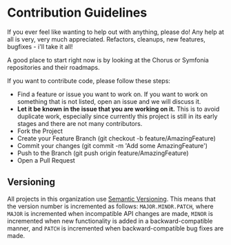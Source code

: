 # Contribution Guidelines

If you ever feel like wanting to help out with anything, please do! Any help at all is very, very much appreciated.
Refactors, cleanups, new features, bugfixes - i'll take it all!

A good place to start right now is by looking at the Chorus or Symfonia repositories and their roadmaps. 

If you want to contribute code, please follow these steps:
- Find a feature or issue you want to work on. If you want to work on something that is not listed, open an issue and we will discuss it.
- **Let it be known in the issue that you are working on it.** This is to avoid duplicate work, especially since currently this project is still in its early stages and there are not many contributors.
- Fork the Project
- Create your Feature Branch (git checkout -b feature/AmazingFeature)
- Commit your changes (git commit -m 'Add some AmazingFeature')
- Push to the Branch (git push origin feature/AmazingFeature)
- Open a Pull Request

## Versioning

All projects in this organization use [Semantic Versioning](https://semver.org/). This means that the version number is incremented as follows: `MAJOR.MINOR.PATCH`, where `MAJOR` is incremented when incompatible API changes are made, `MINOR` is incremented when new functionality is added in a backward-compatible manner, and `PATCH` is incremented when backward-compatible bug fixes are made.